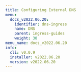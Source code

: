 ```yaml
---
title: Configuring External DNS
menu:
  docs_v2022.06.20:
    identifier: dns-ingress
    name: DNS
    parent: ingress-guides
    weight: 30
menu_name: docs_v2022.06.20
info:
  cli: v0.0.9
  installer: v2022.06.20
  version: v2022.06.20
---
```


